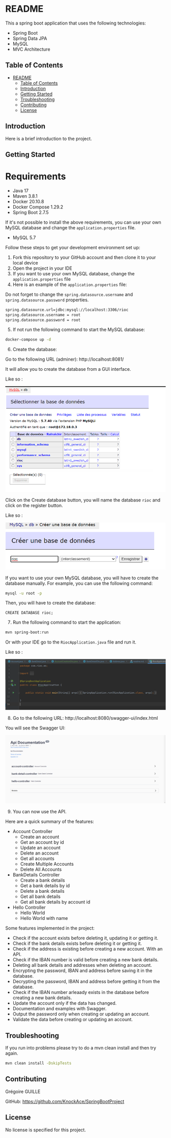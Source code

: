 <!-- create readme -->

# README

This a spring boot application that uses the following technologies:

* Spring Boot
* Spring Data JPA
* MySQL
* MVC Architecture

## Table of Contents

- [README](#readme)
  - [Table of Contents](#table-of-contents)
  - [Introduction](#introduction)
  - [Getting Started](#getting-started)
  - [Troubleshooting](#troubleshooting)
  - [Contributing](#contributing)
  - [License](#license)

## Introduction

Here is a brief introduction to the project.

## Getting Started
# Requirements

- Java 17
- Maven 3.8.1
- Docker 20.10.8
- Docker Compose 1.29.2
- Spring Boot 2.7.5

If it's not possible to install the above requirements, you can use your own MySQL database and change the `application.properties` file.

- MySQL 5.7

Follow these steps to get your development environment set up:

1. Fork this repository to your GitHub account and then clone it to your local device
2. Open the project in your IDE
3. If you want to use your own MySQL database, change the `application.properties` file
4. Here is an example of the `application.properties` file:

Do not forget to change the `spring.datasource.username` and `spring.datasource.password` properties.

```properties
spring.datasource.url=jdbc:mysql://localhost:3306/rioc
spring.datasource.username = root
spring.datasource.password = root
```
5. If not run the following command to start the MySQL database:

```bash
docker-compose up -d
```
6. Create the database:

Go to the following URL (adminer): http://localhost:8081/

It will allow you to create the database from a GUI interface.

Like so :

![img.png](img.png)

Click on the Create database button, you will name the database `rioc` and click on the register button.

Like so :

![img_1.png](img_1.png)

If you want to use your own MySQL database, you will have to create the database manually.
For example, you can use the following command:

```bash
mysql -u root -p
```

Then, you will have to create the database:

```sq
CREATE DATABASE rioc;
```

7. Run the following command to start the application:

```bash
mvn spring-boot:run
```

Or with your IDE go to the `RiocApplication.java` file and run it.

Like so :

![img_2.png](img_2.png)

8. Go to the following URL: http://localhost:8080/swagger-ui/index.html

You will see the Swagger UI:

![img_3.png](img_3.png)

9. You can now use the API.

Here are a quick summary of the features:

- Account Controller
  - Create an account
  - Get an account by id
  - Update an account
  - Delete an account
  - Get all accounts
  - Create Multiple Accounts
  - Delete All Accounts
- BankDetails Controller
  - Create a bank details
  - Get a bank details by id
  - Delete a bank details
  - Get all bank details
  - Get all bank details by account id
- Hello Controller
  - Hello World
  - Hello World with name

Some features implemented in the project:
- Check if the account exists before deleting it, updating it or getting it.
- Check if the bank details exists before deleting it or getting it.
- Check if the address is existing before creating a new account. With an API.
- Check if the IBAN number is valid before creating a new bank details.
- Deleting all bank details and addresses when deleting an account.
- Encrypting the password, IBAN and address before saving it in the database.
- Decrypting the password, IBAN and address before getting it from the database.
- Check if the IBAN number arleaady exists in the database before creating a new bank details.
- Update the account only if the data has changed.
- Documentation and examples with Swagger.
- Output the password only when creating or updating an account.
- Validate the data before creating or updating an account.

## Troubleshooting

  If you run into problems please try to do a mvn clean install and then try again.

```bash
mvn clean install -DskipTests
```

## Contributing

Grégoire GUILLE

GitHub: https://github.com/KnockAce/SpringBootProject

## License

No license is specified for this project.